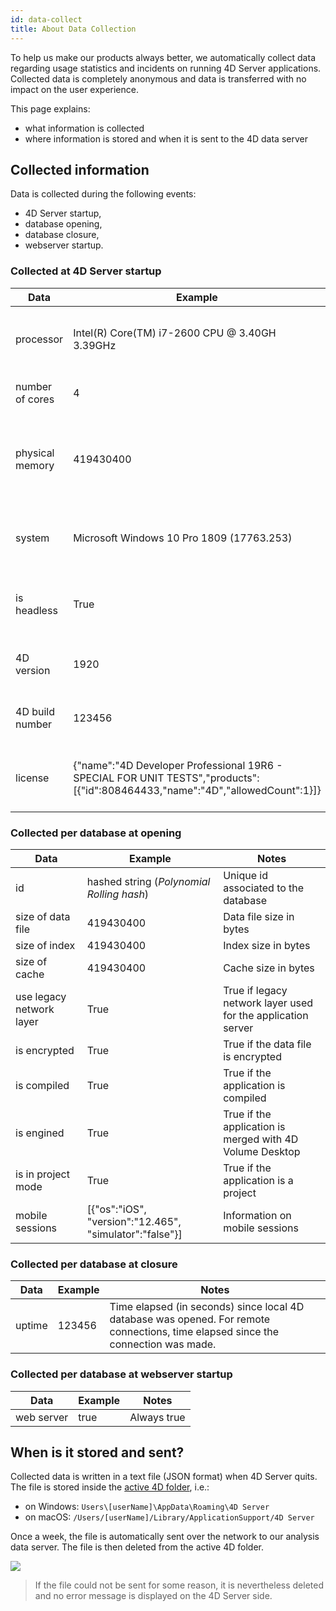```yaml
---
id: data-collect
title: About Data Collection
---
```


To help us make our products always better, we automatically collect data regarding usage statistics and incidents on running 4D Server applications. Collected data is completely anonymous and data is transferred with no impact on the user experience. 

This page explains:

- what information is collected
- where information is stored and when it is sent to the 4D data server


## Collected information

Data is collected during the following events: 

- 4D Server startup, 
- database opening,
- database closure,
- webserver startup.

### Collected at 4D Server startup

|Data|Example|Notes|
|---|----|---|
|processor|Intel(R) Core(TM) i7-2600 CPU @ 3.40GH 3.39GHz|Name, type, and speed of the processor|
|number of cores|4|Total number of cores|
|physical memory|419430400|Volume of memory storage (in bytes) available on the machine|
|system|Microsoft Windows 10 Pro 1809 (17763.253)|Operating system version and build number|
|is headless|True|True if the application is running in headless mode|
|4D version|1920|Version number of the 4D application|
|4D build number|123456|Build number of the 4D application|
|license|{"name":"4D Developer Professional 19R6 - SPECIAL FOR UNIT TESTS","products":[{"id":808464433,"name":"4D","allowedCount":1}]}|Commercial name and description of product licenses|


### Collected per database at opening

|Data|Example|Notes|
|---|----|---|
|id|hashed string (*Polynomial Rolling hash*)|Unique id associated to the database|
|size of data file|419430400|Data file size in bytes|
|size of index|419430400|Index size in bytes|
|size of cache|419430400|Cache size in bytes|
|use legacy network layer|True|True if legacy network layer used for the application server|
|is encrypted|True|True if the data file is encrypted|
|is compiled|True|True if the application is compiled|
|is engined|True|True if the application is merged with 4D Volume Desktop|
|is in project mode|True|True if the application is a project|
|mobile sessions|[{"os":"iOS", "version":"12.465", "simulator":"false"}]|Information on mobile sessions|


### Collected per database at closure

|Data|Example|Notes|
|---|----|---|
|uptime|123456|Time elapsed (in seconds) since local 4D database was opened. For remote connections, time elapsed since the connection was made.|


### Collected per database at webserver startup

|Data|Example|Notes|
|---|----|---|
|web server|true|Always true|



## When is it stored and sent?

Collected data is written in a text file (JSON format) when 4D Server quits. The file is stored inside the [active 4D folder](https://doc.4d.com/4dv19/help/command/en/page485.html), i.e.:

- on Windows: `Users\[userName]\AppData\Roaming\4D Server`
- on macOS: `/Users/[userName]/Library/ApplicationSupport/4D Server`

Once a week, the file is automatically sent over the network to our analysis data server. The file is then deleted from the active 4D folder. 

![](assets/en/Admin/data-collect.png)

> If the file could not be sent for some reason, it is nevertheless deleted and no error message is displayed on the 4D Server side. 

